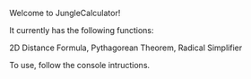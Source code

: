 Welcome to JungleCalculator!

It currently has the following functions:

2D Distance Formula,
Pythagorean Theorem,
Radical Simplifier


To use, follow the console intructions.
